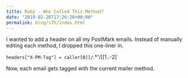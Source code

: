 ```yaml
---
title: Ruby - Who Called This Method?
date: "2019-02-26T17:26:26+00:00"
permalink: blog/s7h/index.html
---
```


I wanted to add a header on all my PostMark emails. Instead of manually editing each method, I dropped this one-liner in.

`headers["X-PM-Tag"] = caller[0][/`.\*'/][1..-2]`

Now, each email gets tagged with the current mailer method.

